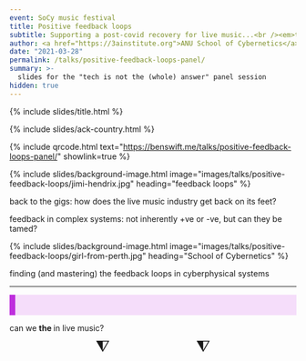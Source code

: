 ```yaml
---
event: SoCy music festival
title: Positive feedback loops
subtitle: Supporting a post-covid recovery for live music...<br /><em>tech is not the (whole) answer</em>
author: <a href="https://3ainstitute.org">ANU School of Cybernetics</a>
date: "2021-03-28"
permalink: /talks/positive-feedback-loops-panel/
summary: >-
  slides for the "tech is not the (whole) answer" panel session
hidden: true
---
```


{% include slides/title.html %}

<script src="{% link assets/js/TweenMax.min.js %}"></script>
<script src="{% link assets/js/Winwheel.js %}"></script>
<script src="{% link assets/js/ccc-workshop-wheels.js %}"></script>

{% include slides/ack-country.html %}

{% include qrcode.html text="https://benswift.me/talks/positive-feedback-loops-panel/" showlink=true %}

{% include slides/background-image.html image="images/talks/positive-feedback-loops/jimi-hendrix.jpg" heading="feedback loops" %}

back to the gigs: how does the live music industry get back on its feet?

feedback in complex systems: not inherently +ve or -ve, but can they be tamed?

{% include slides/background-image.html image="images/talks/positive-feedback-loops/girl-from-perth.jpg" heading="School of Cybernetics" %}

finding (and mastering) the feedback loops in cyberphysical systems

---

<style>
.wheelIndicator {
  font-size:2em;
  line-height: 0.7;
  text-align:center;
  display: block;
}

.wheelResult {
  font-size:1.3em;
  background-color: #f5ddfa;
  border-left: 10px solid #be2edd;
  padding: 1em 1em;
  margin: 0;
}
</style>

<p class="wheelResult">

can we <strong><span
class="approachWheel-canvas-result">________</span></strong> the <strong><span
class="areaWheel-canvas-result">________</span></strong> in live music?

</p>

<div style="width:100%; display:flex; justify-content:space-evenly;">
<div><div class="wheelIndicator">⧨</div><div id="approachWheel-canvas"></div></div>
<div><div class="wheelIndicator">⧨</div><div id="areaWheel-canvas"></div></div>
</div>

<script>

document.addEventListener("DOMContentLoaded", function(){

const wheelWidth = Reveal.getConfig().width/6;

let approachWheel = makeWheel(
  [
    "block",
    "unblock",
    "intensify",
    "abate",
    "incentivise",
    "disincentivise",
    "up-tech",
    "down-tech"
  ],
  "approachWheel-canvas",
  wheelWidth,
  (wheel, indicatedSegment) => {
    targetSpans = document.getElementsByClassName(`${wheel.canvasId}-result`);
    for (let e of targetSpans) {
      e.textContent = indicatedSegment.text;
    }
  }
);

let areaWheel = makeWheel(
  [
    "regulation",
    "music",
    "artists",
    "venues",
    "audiences",
    "promotion",
    "logistics"
  ],
  "areaWheel-canvas",
  wheelWidth,
  (wheel, indicatedSegment) => {
    targetSpans = document.getElementsByClassName(`${wheel.canvasId}-result`);
    for (let e of targetSpans) {
      e.textContent = indicatedSegment.text;
    }
  }
);
});
</script>
